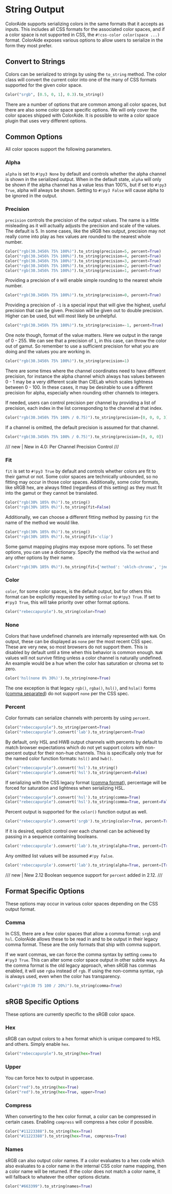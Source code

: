 # String Output

ColorAide supports serializing colors in the same formats that it accepts as inputs. This includes all CSS formats for
the associated color spaces, and if a color space is not supported in CSS, the `#!css-color color(space ...)` format.
ColorAide exposes various options to allow users to serialize in the form they most prefer.

## Convert to Strings

Colors can be serialized to strings by using the `to_string` method. The color class will convert the current color into
one of the many of CSS formats supported for the given color space.

```py play
Color("srgb", [0.5, 0, 1], 0.3).to_string()
```

There are a number of options that are common among all color spaces, but there are also some color space specific
options. We will only cover the color spaces shipped with ColorAide. It is possible to write a color space plugin that
uses very different options.

## Common Options

All color spaces support the following parameters.

### Alpha

`alpha` is set to `#!py3 None` by default and controls whether the alpha channel is shown in the serialized output.
When in the default state, `alpha` will only be shown if the alpha channel has a value less than 100%, but if set to
`#!py3 True`, alpha will always be shown. Setting to `#!py3 False` will cause alpha to be ignored in the output.

### Precision

`precision` controls the precision of the output values. The name is a little misleading as it will actually adjusts the
precision and scale of the values. The default is 5. In some cases, like the sRGB hex output, precision may not really
come into play as hex values are rounded to the nearest whole number.

```py play
Color("rgb(30.3456% 75% 100%)").to_string(precision=5, percent=True)
Color("rgb(30.3456% 75% 100%)").to_string(precision=4, percent=True)
Color("rgb(30.3456% 75% 100%)").to_string(precision=3, percent=True)
Color("rgb(30.3456% 75% 100%)").to_string(precision=2, percent=True)
Color("rgb(30.3456% 75% 100%)").to_string(precision=1, percent=True)
```

Providing a precision of `0` will enable simple rounding to the nearest whole number.

```py play
Color("rgb(30.3456% 75% 100%)").to_string(precision=0, percent=True)
```

Providing a precision of `-1` is a special input that will give the highest, useful precision that can be given.
Precision will be given out to double precision. Higher can be used, but will most likely be unhelpful.

```py play
Color("rgb(30.3456% 75% 100%)").to_string(precision=-1, percent=True)
```

One note though, format of the value matters. Here we output in the range of 0 - 255. We can see that a precision of
`1`, in this case, can throw the color out of gamut. So remember to use a sufficient precision for what you are
doing and the values you are working in.

```py play
Color("rgb(30.3456% 75% 100%)").to_string(precision=1)
```

There are some times where the channel coordinates need to have different precision, for instance the alpha channel
which always has values between 0 - 1 may be a very different scale than CIELab which scales lightness between 0 - 100.
In these cases, it may be desirable to use a different precision for alpha, especially when rounding other channels to
integers.

If needed, users can control precision per channel by providing a list of precision, each index in the list
corresponding to the channel at that index.

```py play
Color("rgb(30.3456% 75% 100% / 0.75)").to_string(precision=[0, 0, 0, 3])
```

If a channel is omitted, the default precision is assumed for that channel.

```py play
Color("rgb(30.3456% 75% 100% / 0.75)").to_string(precision=[0, 0, 0])
```

/// new | New in 4.0: Per Channel Precision Control
///

### Fit

`fit` is set to `#!py3 True` by default and controls whether colors are fit to their gamut or not. Some color spaces are
technically unbounded, so no fitting may occur in those color spaces. Additionally, some color formats, like sRGB hex,
are always fitted (regardless of this setting) as they must fit into the gamut or they cannot be translated.

```py play
Color("rgb(30% 105% 0%)").to_string()
Color("rgb(30% 105% 0%)").to_string(fit=False)
```

Additionally, we can choose a different fitting method by passing `fit` the name of the method we would like.

```py play
Color("rgb(30% 105% 0%)").to_string()
Color("rgb(30% 105% 0%)").to_string(fit='clip')
```

Some gamut mapping plugins may expose more options. To set these options, you can use a dictionary. Specify the method
via the `method` and any other options by their name.

```py play
Color("rgb(30% 105% 0%)").to_string(fit={'method': 'oklch-chroma', 'jnd': 0.002})
```

### Color

`color`, for some color spaces, is the default output, but for others this format can be explicitly requested by setting
`color` to `#!py3 True`. If set to `#!py3 True`, this will take priority over other format options.

```py play
Color("rebeccapurple").to_string(color=True)
```

### None

Colors that have undefined channels are internally represented with `NaN`. On output, these can be displayed as `none`
per the most recent CSS spec. These are very new, so most browsers do not support them. This is disabled by default
until a time when this behavior is common enough. `NaN` values will not survive fitting unless a color channel is
naturally undefined. An example would be a hue when the color has saturation or chroma set to zero.

```py play
Color('hsl(none 0% 30%)').to_string(none=True)
```

The one exception is that legacy `rgb()`, `rgba()`, `hsl()`, and `hsla()` forms ([comma separated](#comma)) do not
support `none` per the CSS spec.

### Percent

Color formats can serialize channels with percents by using `percent`.

```py play
Color("rebeccapurple").to_string(percent=True)
Color("rebeccapurple").convert('lab').to_string(percent=True)
```

By default, only HSL and HWB output channels with percents by default to match browser expectations which do not yet
support colors with non-percent output for their non-hue channels. This is specifically only true for the named color
function formats: `hsl()` and `hwb()`.

```py play
Color("rebeccapurple").convert('hsl').to_string()
Color("rebeccapurple").convert('hsl').to_string(percent=False)
```

If serializing with the CSS legacy format ([comma format](#comma)), percentage will be forced for saturation and
lightness when serializing HSL.

```py play
Color("rebeccapurple").convert('hsl').to_string(comma=True)
Color("rebeccapurple").convert('hsl').to_string(comma=True, percent=False)
```

Percent output is supported for the `color()` function output as well.

```py play
Color("rebeccapurple").convert('srgb').to_string(color=True, percent=True)
```

If it is desired, explicit control over each channel can be achieved by passing in a sequence containing booleans.

```py play
Color('rebeccapurple').convert('lab').to_string(alpha=True, percent=[True, False, False, True])
```

Any omitted list values will be assumed `#!py False`.

```py play
Color('rebeccapurple').convert('lab').to_string(alpha=True, percent=[True])
```

/// new | New 2.12
Boolean sequence support for `percent` added in 2.12.
///

## Format Specific Options

These options may occur in various color spaces depending on the CSS output format.

### Comma

In CSS, there are a few color spaces that allow a comma format: `srgb` and `hsl`. ColorAide allows these to be read in
and to be output in their legacy comma format. These are the only formats that ship with comma support.

If we want commas, we can force the comma syntax by setting `comma` to `#!py3 True`. This can alter some color space
output in other subtle ways. As the comma format is the old legacy approach, when sRGB has commas enabled, it will use
`rgba` instead of `rgb`. If using the non-comma syntax, `rgb` is always used, even when the color has
transparency.

```py play
Color("rgb(30 75 100 / 20%)").to_string(comma=True)
```

## sRGB Specific Options

These options are currently specific to the sRGB color space.

### Hex

sRGB can output colors to a hex format which is unique compared to HSL and others. Simply enable `hex`.

```py play
Color("rebeccapurple").to_string(hex=True)
```

### Upper

You can force hex to output in uppercase.

```py play
Color("red").to_string(hex=True)
Color("red").to_string(hex=True, upper=True)
```

### Compress

When converting to the hex color format, a color can be compressed in certain cases. Enabling `compress` will compress a
hex color if possible.

```py play
Color("#11223388").to_string(hex=True)
Color("#11223388").to_string(hex=True, compress=True)
```

### Names

sRGB can also output color names. If a color evaluates to a hex code which also evaluates to a color name in the
internal CSS color name mapping, then a color name will be returned. If the color does not match a color name, it will
fallback to whatever the other options dictate.

```py play
Color("#663399").to_string(names=True)
```
